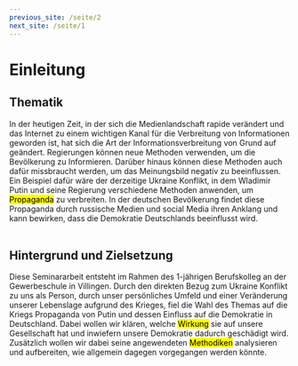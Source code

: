 ```yaml
---
previous_site: /seite/2
next_site: /seite/1
---
```


#  Einleitung
## Thematik 

In der heutigen Zeit, in der sich die Medienlandschaft rapide verändert und das Internet zu einem wichtigen Kanal für die Verbreitung von Informationen geworden ist, hat sich die Art der Informationsverbreitung von Grund auf geändert. Regierungen können neue Methoden verwenden, um die Bevölkerung zu Informieren. Darüber hinaus können diese Methoden auch dafür missbraucht werden, um das Meinungsbild negativ zu beeinflussen. Ein Beispiel dafür wäre der derzeitige Ukraine Konflikt, in dem Wladimir Putin und seine Regierung verschiedene Methoden anwenden, um <mark>Propaganda</mark> zu verbreiten. In der deutschen Bevölkerung findet diese Propaganda durch russische Medien und social Media ihren Anklang und kann bewirken, dass die Demokratie Deutschlands beeinflusst wird.  
<br>

## Hintergrund und Zielsetzung 

Diese Seminararbeit entsteht im Rahmen des 1-jährigen Berufskolleg an der Gewerbeschule in Villingen. Durch den direkten Bezug zum Ukraine Konflikt zu uns als Person, durch unser persönliches Umfeld und einer Veränderung unserer Lebenslage aufgrund des Krieges, fiel die Wahl des Themas auf die Kriegs Propaganda von Putin und dessen Einfluss auf die Demokratie in Deutschland. Dabei wollen wir klären, welche <mark>Wirkung</mark> sie auf unsere Gesellschaft hat und inwiefern unsere Demokratie dadurch geschädigt wird. Zusätzlich wollen wir dabei seine angewendeten <mark>Methodiken</mark> analysieren und aufbereiten, wie allgemein dagegen vorgegangen werden könnte. 
